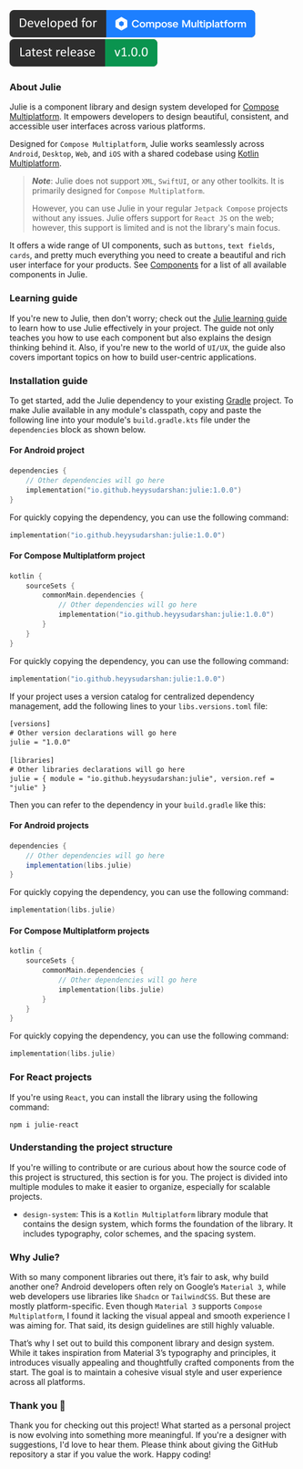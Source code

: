 ![Developed for Compose Multiplatform Logo](https://github.com/heyysudarshan/julie/blob/main/assets/compose-multiplatform-tag.svg)
![Release tag](https://github.com/heyysudarshan/julie/blob/main/assets/release-tag.svg)

### About Julie

Julie is a component library and design system developed for
[Compose Multiplatform](https://www.jetbrains.com/compose-multiplatform/). It empowers developers to
design beautiful, consistent, and accessible user interfaces across various platforms.

Designed for `Compose Multiplatform`, Julie works seamlessly across `Android`, `Desktop`, `Web`, and
`iOS` with a shared codebase using
[Kotlin Multiplatform](https://www.jetbrains.com/kotlin-multiplatform/).

> ***Note***: Julie does not support `XML`, `SwiftUI`, or any other toolkits. It is primarily
> designed for `Compose Multiplatform`.
>
> However, you can use Julie in your regular `Jetpack Compose` projects
> without any issues. Julie offers support for `React JS` on the web; however, this support is
> limited and is not the library's main focus.

It offers a wide range of UI components, such as `buttons`, `text fields`, `cards`, and pretty much
everything you need to create a beautiful and rich user interface for your products. See
[Components](http://heyysudarshan.github.io/julie/components) for a list of all available
components in Julie.

### Learning guide

If you're new to Julie, then don't worry; check out the
[Julie learning guide](http://heyysudarshan.github.io/julie/learn-julie) to learn how to use Julie
effectively in your project. The guide not only teaches you how to use each component but also
explains the design thinking behind it. Also, if you're new to the world of `UI/UX`, the guide also
covers important topics on how to build user-centric applications.

### Installation guide

To get started, add the Julie dependency to your existing [Gradle](https://gradle.org/) project. To
make Julie available in any module's classpath, copy and paste the following line into your module's
`build.gradle.kts` file under the `dependencies` block as shown below.

#### For Android project

```kotlin
dependencies {
    // Other dependencies will go here
    implementation("io.github.heyysudarshan:julie:1.0.0")
}
```

For quickly copying the dependency, you can use the following command:

```kotlin
implementation("io.github.heyysudarshan:julie:1.0.0")
```

#### For Compose Multiplatform project

```kotlin
kotlin {
    sourceSets {
        commonMain.dependencies {
            // Other dependencies will go here
            implementation("io.github.heyysudarshan:julie:1.0.0")
        }
    }
}  
```

For quickly copying the dependency, you can use the following command:

```kotlin
implementation("io.github.heyysudarshan:julie:1.0.0")
```

If your project uses a version catalog for centralized dependency management, add the following
lines to your `libs.versions.toml` file:

```
[versions]
# Other version declarations will go here
julie = "1.0.0"

[libraries]
# Other libraries declarations will go here
julie = { module = "io.github.heyysudarshan:julie", version.ref = "julie" }
```

Then you can refer to the dependency in your `build.gradle` like this:

#### For Android projects

```groovy
dependencies {
    // Other dependencies will go here
    implementation(libs.julie)
}
```

For quickly copying the dependency, you can use the following command:

```kotlin
implementation(libs.julie)
```

#### For Compose Multiplatform projects

```kotlin
kotlin {
    sourceSets {
        commonMain.dependencies {
            // Other dependencies will go here
            implementation(libs.julie)
        }
    }
}  
```

For quickly copying the dependency, you can use the following command:

```kotlin
implementation(libs.julie)
```

### For React projects

If you're using `React`, you can install the library using the following command:

```shell
npm i julie-react
```

### Understanding the project structure

If you're willing to contribute or are curious about how the source code of this project is
structured, this section is for you. The project is divided into multiple modules to make it easier
to organize, especially for scalable projects.

- `design-system`: This is a `Kotlin Multiplatform` library module that contains the design system,
  which forms the foundation of the library. It includes typography, color schemes, and the spacing
  system.

### Why Julie?

With so many component libraries out there, it’s fair to ask, why build another one? Android
developers often rely on Google’s `Material 3`, while web developers use libraries like `Shadcn` or
`TailwindCSS`. But these are mostly platform-specific. Even though `Material 3` supports
`Compose Multiplatform`, I found it lacking the visual appeal and smooth experience I was aiming
for. That said, its design guidelines are still highly valuable.

That’s why I set out to build this component library and design system. While it takes inspiration
from Material 3’s typography and principles, it introduces visually appealing and thoughtfully
crafted components from the start. The goal is to maintain a cohesive visual style and user
experience across all platforms.

### Thank you 🙌

Thank you for checking out this project! What started as a personal project is now evolving into
something more meaningful. If you're a designer with suggestions, I'd love to hear them. Please
think about giving the GitHub repository a star if you value the work. Happy coding!